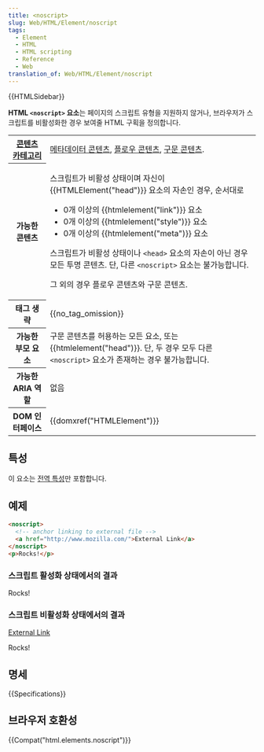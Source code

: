 ```yaml
---
title: <noscript>
slug: Web/HTML/Element/noscript
tags:
  - Element
  - HTML
  - HTML scripting
  - Reference
  - Web
translation_of: Web/HTML/Element/noscript
---
```


{{HTMLSidebar}}

**HTML `<noscript>` 요소**는 페이지의 스크립트 유형을 지원하지 않거나, 브라우저가 스크립트를 비활성화한 경우 보여줄 HTML 구획을 정의합니다.

<table class="properties">
  <tbody>
    <tr>
      <th scope="row">
        <a href="/ko/docs/Web/Guide/HTML/Content_categories">콘텐츠 카테고리</a>
      </th>
      <td>
        <a href="/ko/docs/Web/Guide/HTML/Content_categories#메타데이터_콘텐츠"
          >메타데이터 콘텐츠</a
        >,
        <a href="/ko/docs/Web/Guide/HTML/Content_categories#플로우_콘텐츠"
          >플로우 콘텐츠</a
        >,
        <a href="/ko/docs/Web/Guide/HTML/Content_categories#구문_콘텐츠"
          >구문 콘텐츠</a
        >.
      </td>
    </tr>
    <tr>
      <th scope="row">가능한 콘텐츠</th>
      <td>
        <p>
          스크립트가 비활성 상태이며 자신이 {{HTMLElement("head")}}
          요소의 자손인 경우, 순서대로
        </p>
        <ul>
          <li>0개 이상의 {{htmlelement("link")}} 요소</li>
          <li>0개 이상의 {{htmlelement("style")}} 요소</li>
          <li>0개 이상의 {{htmlelement("meta")}} 요소</li>
        </ul>
        <p>
          스크립트가 비활성 상태이나 <code>&#x3C;head></code> 요소의 자손이 아닌
          경우 모든 투명 콘텐츠. 단, 다른 <code>&#x3C;noscript></code> 요소는
          불가능합니다.
        </p>
        <p>그 외의 경우 플로우 콘텐츠와 구문 콘텐츠.</p>
      </td>
    </tr>
    <tr>
      <th scope="row">태그 생략</th>
      <td>{{no_tag_omission}}</td>
    </tr>
    <tr>
      <th scope="row">가능한 부모 요소</th>
      <td>
        구문 콘텐츠를 허용하는 모든 요소, 또는 {{htmlelement("head")}}.
        단, 두 경우 모두 다른 <code>&#x3C;noscript></code> 요소가 존재하는 경우
        불가능합니다.
      </td>
    </tr>
    <tr>
      <th scope="row">가능한 ARIA 역할</th>
      <td>없음</td>
    </tr>
    <tr>
      <th scope="row">DOM 인터페이스</th>
      <td>{{domxref("HTMLElement")}}</td>
    </tr>
  </tbody>
</table>

## 특성

이 요소는 [전역 특성](/ko/docs/Web/HTML/Global_attributes)만 포함합니다.

## 예제

```html
<noscript>
  <!-- anchor linking to external file -->
  <a href="http://www.mozilla.com/">External Link</a>
</noscript>
<p>Rocks!</p>
```

### 스크립트 활성화 상태에서의 결과

Rocks!

### 스크립트 비활성화 상태에서의 결과

[External Link](http://www.mozilla.com/)

Rocks!

## 명세

{{Specifications}}

## 브라우저 호환성

{{Compat("html.elements.noscript")}}
